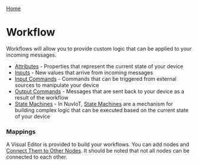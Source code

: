 [Home](../Index.md)

# Workflow

Workflows will allow you to provide custom logic that can be applied to your incoming messages.

* [Attributes](Attributes.md) - Properties that represent the current state of your device
* [Inputs](Input.md) - New values that arrive from incoming messages
* [Input Commands](InputCommands.md) - Commands that can be triggered from external sources to manipulate your device
* [Output Commands](OutputCommands.md) - Messages that are sent back to your device as a result of the workflow
* [State Machines](StateMachines.md) - In NuvIoT, [State Machines](https://en.wikipedia.org/wiki/Finite-state_machine) are a mechanism for building complex logic that can be executed based on the current state of your device 


### Mappings

A Visual Editor is provided to build your workflows.  You can add nodes and [Connect Them to Other Nodes](./Mappings/Index.md).  It should be noted that not 
all nodes can be connected to each other.

